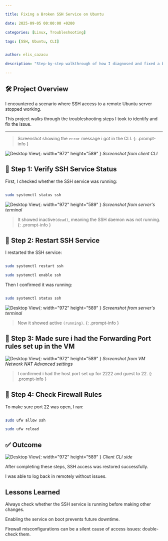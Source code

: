 ```yaml
---

title: Fixing a Broken SSH Service on Ubuntu

date: 2025-09-05 00:00:00 +0200

categories: [Linux, Troubleshooting]

tags: [SSH, Ubuntu, CLI]


author: elis_cazacu

description: "Step-by-step walkthrough of how I diagnosed and fixed a broken SSH service on Ubuntu."

---
```



## 🛠️ Project Overview



I encountered a scenario where SSH access to a remote Ubuntu server stopped working.  

This project walks through the troubleshooting steps I took to identify and fix the issue.



---
> Screenshot showing the `error` message i got in the CLI.
{: .prompt-info }

![Desktop View](https://cdn.jsdelivr.net/gh/Elis420/elis420.github.io@master/assets/img/ssh-project/ssh-conn-fail.png){: width="972" height="589" }
_Screenshot from client CLI_


## 🔎 Step 1: Verify SSH Service Status



First, I checked whether the SSH service was running:

```bash

sudo systemctl status ssh

```
![Desktop View](https://cdn.jsdelivr.net/gh/Elis420/elis420.github.io@master/assets/img/ssh-project/ssh-status.png){: width="972" height="589" }
_Screenshot from server's terminal_

> It showed inactive`(dead)`,  meaning the SSH daemon was not running.
{: .prompt-info }

## 🔎 Step 2: Restart SSH Service


I restarted the SSH service:

```bash

sudo systemctl restart ssh

sudo systemctl enable ssh

```

Then I confirmed it was running:

```bash

sudo systemctl status ssh

```

![Desktop View](https://cdn.jsdelivr.net/gh/Elis420/elis420.github.io@master/assets/img/ssh-project/enabled-ssh.png){: width="972" height="589" }
_Screenshot from server's terminal_

> Now it showed active `(running)`.
{: .prompt-info }

## 🔎 Step 3: Made sure i had the Forwarding Port rules set up in the VM

![Desktop View](https://cdn.jsdelivr.net/gh/Elis420/elis420.github.io@master/assets/img/ssh-project/fp-rules-check.png){: width="972" height="589" }
_Screenshot from VM Network NAT Advanced settings_

> I confirmed i had the host port set up for 2222 and guest to 22.
{: .prompt-info }

## 🔎 Step 4: Check Firewall Rules



To make sure port 22 was open, I ran:

```bash

sudo ufw allow ssh

sudo ufw reload

```

## ✅ Outcome

![Desktop View](https://cdn.jsdelivr.net/gh/Elis420/elis420.github.io@master/assets/img/ssh-project/retry-succes.png){: width="972" height="589" }
_Client CLI side_

After completing these steps, SSH access was restored successfully.

I was able to log back in remotely without issues.



## Lessons Learned



Always check whether the SSH service is running before making other changes.


Enabling the service on boot prevents future downtime.


Firewall misconfigurations can be a silent cause of access issues: double-check them.




